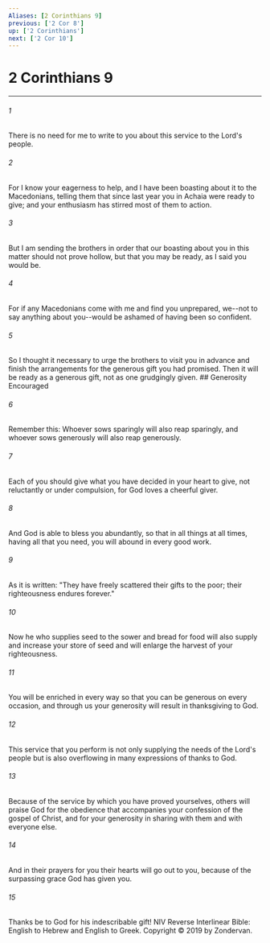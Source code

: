 ```yaml
---
Aliases: [2 Corinthians 9]
previous: ['2 Cor 8']
up: ['2 Corinthians']
next: ['2 Cor 10']
---
```

# 2 Corinthians 9

***


###### 1 
There is no need for me to write to you about this service to the Lord's people. 

###### 2 
For I know your eagerness to help, and I have been boasting about it to the Macedonians, telling them that since last year you in Achaia were ready to give; and your enthusiasm has stirred most of them to action. 

###### 3 
But I am sending the brothers in order that our boasting about you in this matter should not prove hollow, but that you may be ready, as I said you would be. 

###### 4 
For if any Macedonians come with me and find you unprepared, we--not to say anything about you--would be ashamed of having been so confident. 

###### 5 
So I thought it necessary to urge the brothers to visit you in advance and finish the arrangements for the generous gift you had promised. Then it will be ready as a generous gift, not as one grudgingly given. ## Generosity Encouraged 

###### 6 
Remember this: Whoever sows sparingly will also reap sparingly, and whoever sows generously will also reap generously. 

###### 7 
Each of you should give what you have decided in your heart to give, not reluctantly or under compulsion, for God loves a cheerful giver. 

###### 8 
And God is able to bless you abundantly, so that in all things at all times, having all that you need, you will abound in every good work. 

###### 9 
As it is written: "They have freely scattered their gifts to the poor; their righteousness endures forever." 

###### 10 
Now he who supplies seed to the sower and bread for food will also supply and increase your store of seed and will enlarge the harvest of your righteousness. 

###### 11 
You will be enriched in every way so that you can be generous on every occasion, and through us your generosity will result in thanksgiving to God. 

###### 12 
This service that you perform is not only supplying the needs of the Lord's people but is also overflowing in many expressions of thanks to God. 

###### 13 
Because of the service by which you have proved yourselves, others will praise God for the obedience that accompanies your confession of the gospel of Christ, and for your generosity in sharing with them and with everyone else. 

###### 14 
And in their prayers for you their hearts will go out to you, because of the surpassing grace God has given you. 

###### 15 
Thanks be to God for his indescribable gift! NIV Reverse Interlinear Bible: English to Hebrew and English to Greek. Copyright © 2019 by Zondervan.
